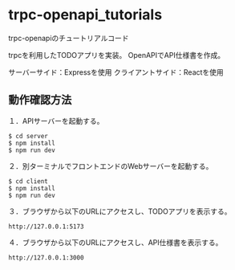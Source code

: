 # trpc-openapi_tutorials

trpc-openapiのチュートリアルコード

trpcを利用したTODOアプリを実装。
OpenAPIでAPI仕様書を作成。

サーバーサイド：Expressを使用
クライアントサイド：Reactを使用

## 動作確認方法

１．APIサーバーを起動する。

```
$ cd server
$ npm install
$ npm run dev
```

２．別ターミナルでフロントエンドのWebサーバーを起動する。

```
$ cd client
$ npm install
$ npm run dev
```

３．ブラウザから以下のURLにアクセスし、TODOアプリを表示する。

```
http://127.0.0.1:5173
```

４．ブラウザから以下のURLにアクセスし、API仕様書を表示する。

```
http://127.0.0.1:3000
```

